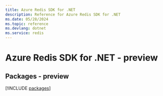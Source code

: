 ```yaml
---
title: Azure Redis SDK for .NET
description: Reference for Azure Redis SDK for .NET
ms.date: 05/28/2024
ms.topic: reference
ms.devlang: dotnet
ms.service: redis
---
```

# Azure Redis SDK for .NET - preview
## Packages - preview
[!INCLUDE [packages](redis-index.md)]